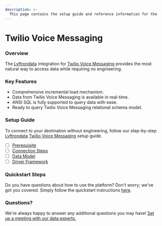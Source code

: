 ```yaml
---
description: >-
  This page contains the setup guide and reference information for the Twilio Voice Messaging source connector.
---
```


# Twilio Voice Messaging

### Overview

The [Lyftrondata](https://www.lyftrondata.com/) integration for [Twilio Voice Messaging](https://www.lyftrondata.com/integration/business-analytics/twillio/) provides the most natural way to access data while requiring no engineering.

### Key Features

* Comprehensive incremental load mechanism.
* Data from Twilio Voice Messaging is available in real-time.&#x20;
* ANSI SQL is fully supported to query data with ease.
* Ready to query Twilio Voice Messaging relational schema model.

### Setup Guide

To connect to your destination without engineering, follow our step-by-step [Lyftrondata](https://www.lyftrondata.com/)  [Twilio Voice Messaging](https://www.lyftrondata.com/integration/business-analytics/twillio/) setup guide.

* [ ] [Prerequisite](prerequisite.md)
* [ ] [Connection Steps](connection-steps.md)
* [ ] [Data Model](data-model/erd.md)
* [ ] [Driver Framework](driver-framework/)

### Quickstart Steps

Do you have questions about how to use the platform? Don't worry; we've got you covered. Simply follow the quickstart instructions [here](../README.md).

### Questions? <a href="#questions" id="questions"></a>

We're always happy to answer any additional questions you may have! [Set up a meeting with our data experts.](https://www.lyftrondata.com/book-a-meeting/)

